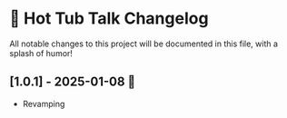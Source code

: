 # 🛁 Hot Tub Talk Changelog

All notable changes to this project will be documented in this file, with a splash of humor! 

## [1.0.1] - 2025-01-08 🎪

- Revamping

